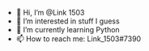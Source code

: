- 👋 Hi, I’m @Link 1503
- 👀 I’m interested in stuff I guess
- 🌱 I’m currently learning Python
- 📫 How to reach me: Link_1503#7390
